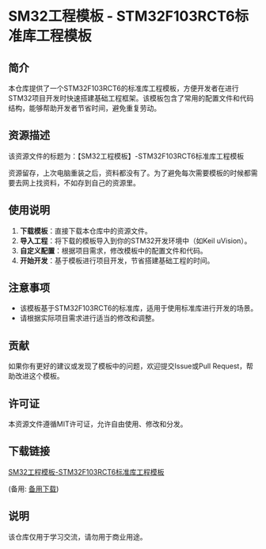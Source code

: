# SM32工程模板 - STM32F103RCT6标准库工程模板

## 简介

本仓库提供了一个STM32F103RCT6的标准库工程模板，方便开发者在进行STM32项目开发时快速搭建基础工程框架。该模板包含了常用的配置文件和代码结构，能够帮助开发者节省时间，避免重复劳动。

## 资源描述

该资源文件的标题为：【SM32工程模板】-STM32F103RCT6标准库工程模板

资源留存，上次电脑重装之后，资料都没有了。为了避免每次需要模板的时候都需要去网上找资料，不如存到自己的资源里。

## 使用说明

1. **下载模板**：直接下载本仓库中的资源文件。
2. **导入工程**：将下载的模板导入到你的STM32开发环境中（如Keil uVision）。
3. **自定义配置**：根据项目需求，修改模板中的配置文件和代码。
4. **开始开发**：基于模板进行项目开发，节省搭建基础工程的时间。

## 注意事项

- 该模板基于STM32F103RCT6的标准库，适用于使用标准库进行开发的场景。
- 请根据实际项目需求进行适当的修改和调整。

## 贡献

如果你有更好的建议或发现了模板中的问题，欢迎提交Issue或Pull Request，帮助改进这个模板。

## 许可证

本资源文件遵循MIT许可证，允许自由使用、修改和分发。

## 下载链接
[SM32工程模板-STM32F103RCT6标准库工程模板](https://pan.quark.cn/s/92f19d3dc6f0) 

(备用: [备用下载](https://pan.baidu.com/s/16LSuAG9NCmSFseNVWpwbng?pwd=1234))

## 说明

该仓库仅用于学习交流，请勿用于商业用途。
